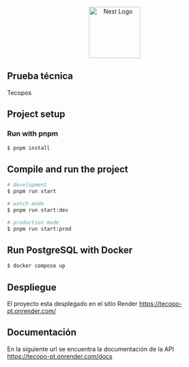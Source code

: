 <p align="center">
  <a href="http://nestjs.com/" target="blank"><img src="https://nestjs.com/img/logo-small.svg" width="120" alt="Nest Logo" /></a>
</p>

[circleci-image]: https://img.shields.io/circleci/build/github/nestjs/nest/master?token=abc123def456
[circleci-url]: https://circleci.com/gh/nestjs/nest

 
## Prueba técnica
Tecopos

## Project setup

### Run with pnpm
```bash
$ pnpm install
```

## Compile and run the project

```bash
# development
$ pnpm run start

# watch mode
$ pnpm run start:dev

# production mode
$ pnpm run start:prod
```
## Run PostgreSQL with Docker

```bash
$ docker compose up
```

## Despliegue

El proyecto esta desplegado en el sitio Render
<a href="http://nestjs.com/" target="blank">https://tecopo-pt.onrender.com/</a>

## Documentación
En la siguiente url se encuentra la documentación de la API \
https://tecopo-pt.onrender.com/docs
